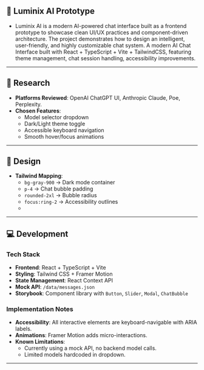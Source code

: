 ## 🌌 Luminix AI Prototype
- Luminix AI is a modern AI-powered chat interface built as a frontend prototype to showcase clean UI/UX practices and component-driven architecture. The project demonstrates how to design an intelligent, user-friendly, and highly customizable chat system. A modern AI Chat Interface built with React + TypeScript + Vite + TailwindCSS, featuring theme management, chat session handling, accessibility improvements.
---

## 📌 Research
- **Platforms Reviewed**: OpenAI ChatGPT UI, Anthropic Claude, Poe, Perplexity.
- **Chosen Features**:
  - Model selector dropdown
  - Dark/Light theme toggle
  - Accessible keyboard navigation
  - Smooth hover/focus animations

---

## 🎨 Design
- **Tailwind Mapping**:
  - `bg-gray-900` → Dark mode container
  - `p-4` → Chat bubble padding
  - `rounded-2xl` → Bubble radius
  - `focus:ring-2` → Accessibility outlines
  - 
---

## 💻 Development

### Tech Stack
- **Frontend**: React + TypeScript + Vite
- **Styling**: Tailwind CSS + Framer Motion
- **State Management**: React Context API
- **Mock API**: `/data/messages.json`
- **Storybook**: Component library with `Button`, `Slider`, `Modal`, `ChatBubble`

### Implementation Notes
- **Accessibility**: All interactive elements are keyboard-navigable with ARIA labels.
- **Animations**: Framer Motion adds micro-interactions.
- **Known Limitations**:
  - Currently using a mock API, no backend model calls.
  - Limited models hardcoded in dropdown.

---
